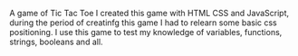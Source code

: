 A game of Tic Tac Toe 
I created this game with HTML CSS and JavaScript, during the period of creatinfg this game I had to relearn 
some basic css positioning. I use this game to test my knowledge of variables, functions, strings, booleans and all.
